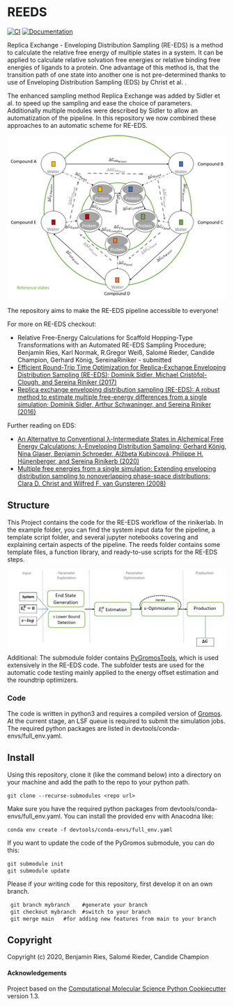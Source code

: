 REEDS
==============================
[//]: # (Badges)
[![CI](https://github.com/rinikerlab/reeds/actions/workflows/CI.yaml/badge.svg)](https://github.com/rinikerlab/reeds/actions/workflows/CI.yaml)
[![Documentation](https://img.shields.io/badge/Documentation-here-white.svg)](https://rinikerlab.github.io/reeds/)


Replica Exchange - Enveloping Distribution Sampling (RE-EDS) is a method to calculate the relative free energy of multiple states in a system. It can be applied to calculate relative solvation free energies or relative binding free energies of ligands to a protein. 
One advantage of this method is, that the transition path of one state into another one is not pre-determined thanks to use of Enveloping Distribution Sampling (EDS) by Christ et al. .

The enhanced sampling method Replica Exchange was added by Sidler et al. to speed up the sampling and ease the choice of parameters.
Additionally multiple modules were described by Sidler to allow an automatization of the pipeline. In this repository we now combined these approaches to an automatic scheme for RE-EDS.

![](.img/State_graph.png)


The repository aims to make the RE-EDS pipeline accessible to everyone!

For more on RE-EDS checkout:
 * Relative Free-Energy Calculations for Scaffold Hopping-Type Transformations with an Automated RE-EDS Sampling Procedure; Benjamin Ries, Karl Normak, R.Gregor Weiß, Salomé Rieder, Candide Champion, Gerhard König, SereinaRiniker - submitted
 * [Efficient Round-Trip Time Optimization for Replica-Exchange Enveloping Distribution Sampling (RE-EDS); Dominik Sidler, Michael Cristòfol-Clough, and Sereina Riniker (2017)](https://pubs.acs.org/doi/abs/10.1021/acs.jctc.7b00286)
 * [Replica exchange enveloping distribution sampling (RE-EDS): A robust method to estimate multiple free-energy differences from a single simulation;  Dominik Sidler, Arthur Schwaninger, and Sereina Riniker (2016)](https://aip.scitation.org/doi/abs/10.1063/1.4964781)

Further reading on EDS:
 * [An Alternative to Conventional λ-Intermediate States in Alchemical Free Energy Calculations: λ-Enveloping Distribution Sampling; Gerhard König, Nina Glaser, Benjamin Schroeder, Alžbeta Kubincová, Philippe H. Hünenberger, and Sereina Rinikerb (2020)](https://pubs.acs.org/doi/abs/10.1021/acs.jcim.0c00520)
 * [Multiple free energies from a single simulation: Extending enveloping distribution sampling to nonoverlapping phase-space distributions; Clara D. Christ and Wilfred F. van Gunsteren (2008)](https://aip.scitation.org/doi/10.1063/1.2913050)

## Structure
This Project contains the code for the RE-EDS workflow of the rinikerlab. In the example folder, you can find the system input data for the pipeline, a template script folder, and several jupyter notebooks covering and explaining certain aspects of the pipeline. The reeds folder contains some template files, a function library, and ready-to-use scripts for the RE-EDS steps.


![](.img/pipeline.png)

Additional:
    The submodule folder contains [PyGromosTools](https://github.com/rinikerlab/PyGromosTools), which is used extensively in the RE-EDS code.
    The subfolder tests are used for the automatic code testing mainly applied to the energy offset estimation and the roundtrip optimizers.

### Code
The code is written in python3 and requires a compiled version of [Gromos](http://gromos.net/).
At the current stage, an LSF queue is required to submit the simulation jobs. 
The required python packages are listed in devtools/conda-envs/full_env.yaml.

## Install
Using this repository, clone it (like the command below) into a directory on your machine and add the path to the repo to your python path.

    git clone --recurse-submodules <repo url>

Make sure you have the required python packages from devtools/conda-envs/full_env.yaml. You can install the provided env with Anacodna like:

    conda env create -f devtools/conda-envs/full_env.yaml

If you want to update the code of the PyGromos submodule, you can do this:

    git submodule init
    git submodule update

Please if your writing code for this repository, first develop it on an own branch.

     git branch mybranch    #generate your branch
     git checkout mybranch  #switch to your branch
     git merge main   #for adding new features from main to your branch


## Copyright

Copyright (c) 2020, Benjamin Ries, Salomé Rieder, Candide Champion


#### Acknowledgements
 
Project based on the 
[Computational Molecular Science Python Cookiecutter](https://github.com/molssi/cookiecutter-cms) version 1.3.
